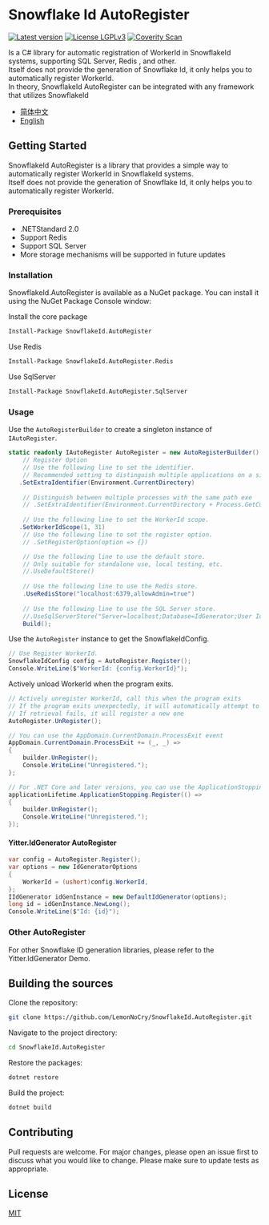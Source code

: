 # Snowflake Id AutoRegister
[![Latest version](https://img.shields.io/nuget/v/SnowflakeId.AutoRegister.svg?label=nuget)](https://www.nuget.org/packages/SnowflakeId.AutoRegister) [![License LGPLv3](https://img.shields.io/badge/license-MIT-blue)](https://choosealicense.com/licenses/mit/) [![Coverity Scan](https://scan.coverity.com/projects/30455/badge.svg)](https://scan.coverity.com/projects/lemonnocry-snowflakeid-autoregister)

Is a C# library for automatic registration of WorkerId in SnowflakeId systems,
supporting SQL Server, Redis , and other.  
Itself does not provide the generation of Snowflake Id, it only helps you to automatically register WorkerId.  
In theory, SnowflakeId AutoRegister can be integrated with any framework that utilizes SnowflakeId

- [简体中文](README.md)
- [English](README.en.md)

## Getting Started

SnowflakeId AutoRegister is a library that provides a simple way to automatically register WorkerId in SnowflakeId
systems.  
Itself does not provide the generation of Snowflake Id, it only helps you to automatically register WorkerId.

### Prerequisites

- .NETStandard 2.0
- Support Redis
- Support SQL Server
- More storage mechanisms will be supported in future updates

### Installation

SnowflakeId.AutoRegister is available as a NuGet package. You can install it using the NuGet Package Console window:

Install the core package

```bash
Install-Package SnowflakeId.AutoRegister
```

Use Redis

```bash
Install-Package SnowflakeId.AutoRegister.Redis
```

Use SqlServer

```bash
Install-Package SnowflakeId.AutoRegister.SqlServer
```

### Usage

Use the `AutoRegisterBuilder` to create a singleton instance of `IAutoRegister`.

```csharp
static readonly IAutoRegister AutoRegister = new AutoRegisterBuilder()
    // Register Option
    // Use the following line to set the identifier.
    // Recommended setting to distinguish multiple applications on a single machine
   .SetExtraIdentifier(Environment.CurrentDirectory)
   
    // Distinguish between multiple processes with the same path exe
    // .SetExtraIdentifier(Environment.CurrentDirectory + Process.GetCurrentProcess().Id)
   
    // Use the following line to set the WorkerId scope.
   .SetWorkerIdScope(1, 31)
    // Use the following line to set the register option.
    // .SetRegisterOption(option => {})

    // Use the following line to use the default store.
    // Only suitable for standalone use, local testing, etc.
    //.UseDefaultStore()
        
    // Use the following line to use the Redis store.
    .UseRedisStore("localhost:6379,allowAdmin=true")
       
    // Use the following line to use the SQL Server store.
    //.UseSqlServerStore("Server=localhost;Database=IdGenerator;User Id=sa;Password=123456;")
    Build();
```

Use the `AutoRegister` instance to get the SnowflakeIdConfig.

```csharp
// Use Register WorkerId.
SnowflakeIdConfig config = AutoRegister.Register();
Console.WriteLine($"WorkerId: {config.WorkerId}");
```

Actively unload WorkerId when the program exits.

```csharp
// Actively unregister WorkerId, call this when the program exits
// If the program exits unexpectedly, it will automatically attempt to retrieve the previous WorkerId on the next startup.
// If retrieval fails, it will register a new one
AutoRegister.UnRegister();

// You can use the AppDomain.CurrentDomain.ProcessExit event
AppDomain.CurrentDomain.ProcessExit += (_, _) =>
{
    builder.UnRegister();
    Console.WriteLine("Unregistered.");
};

// For .NET Core and later versions, you can use the ApplicationStopping event
applicationLifetime.ApplicationStopping.Register(() =>
{
    builder.UnRegister();
    Console.WriteLine("Unregistered.");
});

```


#### Yitter.IdGenerator AutoRegister

```csharp
var config = AutoRegister.Register();
var options = new IdGeneratorOptions
{
    WorkerId = (ushort)config.WorkerId,
};
IIdGenerator idGenInstance = new DefaultIdGenerator(options);
long id = idGenInstance.NewLong();
Console.WriteLine($"Id: {id}");
```

### Other AutoRegister

For other Snowflake ID generation libraries, please refer to the Yitter.IdGenerator Demo.

## Building the sources

Clone the repository:

```bash
git clone https://github.com/LemonNoCry/SnowflakeId.AutoRegister.git
```

Navigate to the project directory:

```bash
cd SnowflakeId.AutoRegister 
```

Restore the packages:

```bash 
dotnet restore 
```

Build the project:

```bash
dotnet build
```

## Contributing

Pull requests are welcome. For major changes, please open an issue first to discuss what you would like to change.
Please make sure to update tests as appropriate.

## License

[MIT](https://choosealicense.com/licenses/mit/)




